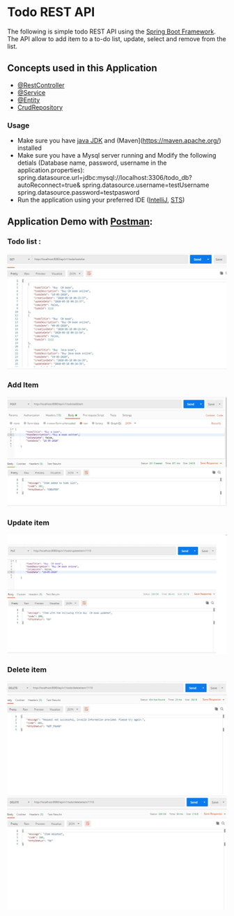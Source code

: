 # Todo REST API


The following is simple todo REST API using the [Spring Boot Framework](https://spring.io/projects/spring-boot). The API allow to
add item to a to-do list, update, select and remove from the list.



##  Concepts used in this Application


* [@RestController](https://spring.io/guides/gs/rest-service/)
* [@Service](https://spring.io/guides/gs/rest-service/)
* [@Entity](https://spring.io/guides/gs/rest-service/)
* [CrudRepository](https://spring.io/guides/gs/rest-service/)


### Usage
* Make sure you have [java JDK](https://www.oracle.com/java/technologies/javase-jdk8-downloads.html) and (Maven](https://maven.apache.org/) installed
* Make sure you have a Mysql server running and Modify the following detials (Database name, password, username in the application.properties):
spring.datasource.url=jdbc:mysql://localhost:3306/todo_db?autoReconnect=true&
spring.datasource.username=testUsername
spring.datasource.password=testpasword
* Run the application using your preferred IDE ([IntelliJ](https://www.jetbrains.com/idea/), [STS](https://spring.io/tools))



##  Application Demo with [Postman](https://www.postman.com/):



### Todo list :

<img src="https://github.com/claykabongok/Todo-REST-API-Spring-Boot/blob/master/readme/todolist.jpg?raw=true"  alt="Demo screen postman">


### Add  Item

<img src="https://github.com/claykabongok/Todo-REST-API-Spring-Boot/blob/master/readme/additem.jpg?raw=true"  alt="Demo screen postman">


### Update item
<img src="https://github.com/claykabongok/Todo-REST-API-Spring-Boot/blob/master/readme/updateItem.jpg?raw=true"  alt="Demo screen postman">





### Delete item
<img src="https://github.com/claykabongok/Todo-REST-API-Spring-Boot/blob/master/readme/deleteInvalidId.jpg?raw=true"  alt="Demo screen postman">



<img src="https://github.com/claykabongok/Todo-REST-API-Spring-Boot/blob/master/readme/deleteItem.jpg?raw=true"  alt="Demo screen postman">




